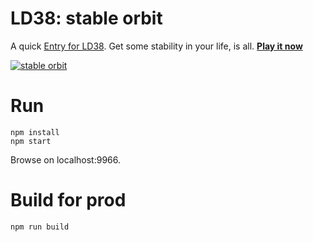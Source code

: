 # LD38: stable orbit

A quick [Entry for LD38](https://ldjam.com/events/ludum-dare/38/stable-orbit). Get some stability in your life, is all. [**Play it now**](https://mrspeaker.github.io/ld38/)

[![stable orbit](https://cloud.githubusercontent.com/assets/129330/25352952/ab6eb398-28fb-11e7-86d7-3fc8b8d9b6c9.gif)](https://mrspeaker.github.io/ld38/)

# Run

```
npm install
npm start
```

Browse on localhost:9966.

# Build for prod

```
npm run build
```